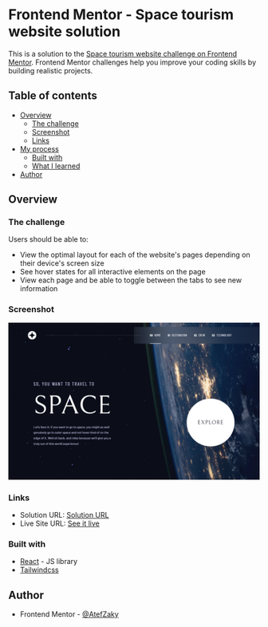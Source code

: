 # Frontend Mentor - Space tourism website solution

This is a solution to the [Space tourism website challenge on Frontend Mentor](https://www.frontendmentor.io/challenges/space-tourism-multipage-website-gRWj1URZ3). Frontend Mentor challenges help you improve your coding skills by building realistic projects. 

## Table of contents

- [Overview](#overview)
  - [The challenge](#the-challenge)
  - [Screenshot](#screenshot)
  - [Links](#links)
- [My process](#my-process)
  - [Built with](#built-with)
  - [What I learned](#what-i-learned)
- [Author](#author)

## Overview

### The challenge

Users should be able to:

- View the optimal layout for each of the website's pages depending on their device's screen size
- See hover states for all interactive elements on the page
- View each page and be able to toggle between the tabs to see new information

### Screenshot

![](./SpaceHome.png)

### Links

- Solution URL: [Solution URL](https://www.frontendmentor.io/solutions/space-tourism-website-with-react-and-tailwind-HOXkqmmbxB)
- Live Site URL: [See it live](https://space-tourism-website-mauve-nine.vercel.app/)

### Built with

- [React](https://reactjs.org/) - JS library
- [Tailwindcss](https://tailwindcss.com/)

## Author

- Frontend Mentor - [@AtefZaky](https://www.frontendmentor.io/profile/AtefZaky)

